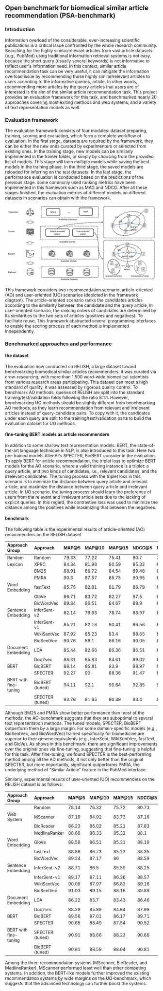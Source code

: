 ## Open benchmark for biomedical similar article recommendation (PSA-benchmark)

### Introduction

Information overload of the considerable, ever-increasing scientific publications is a critical issue confronted by the whole research community. Searching for the highly similar/relevant articles from vast article datasets (e.g., PubMed) using traditional information retrieval systems is not easy, because the short query (usually several keywords) is not informative to reflect user's information need. In this context, similar article recommendation task can be very useful, it can mitigate the information overload issue by recommending those highly similar/relevant articles to users according to the informative queries, article. In other words, recommending more articles by the query articles that users are of interested is the aim of the similar article recommendation task. This project provides an evaluation framework for this task, and benchmarked nearly 20 approaches covering most exiting
methods and web systems, and a variety of text representation models as well.

### Evaluation framework

The evaluation framework consists of four modules: dataset preparing, training, scoring and evaluating, which form a complete
workflow of evaluation. In the first stage, datasets are required by the framework, they can be either the new ones curated by
experimenters or selected from existing ones. In the training stage, new models can be similarly implemented in the trainer folder, or simply by choosing from the provided list of models. This stage will train multiple models while saving the best
models in the training phase. In the third stage, the saved models are reloaded for inferring on the test datasets. In the last
stage, the performance evaluation is conducted based on the predictions of the previous stage. some commonly used ranking metrics
have been implemented in this framework such as MAG and NDCG. After all these stages finished, the evaluation metrics of different models on different datasets in scenarios can obtain with the framework.

![evaluation-framework](evaluation-framework.png "evaluation framework")

This framework considers two recommendation scenario: article-oriented (AO) and user-oriented (UO) scenarios (depicted in the
framework diagram). The article-oriented scenario ranks the candidates articles according to the similarity between the candidate
and the query article, In user-oriented scenario, the ranking orders of candidates are determined by its similarities to the two
sets of articles (positives and negatives). To facilitate reuse, This framework abstracted several programming interfaces to
enable the scoring process of each method is implemented independently.

### Benchmarked approaches and performance

#### the dataset

The evaluation now conducted on RELISH, a large dataset toward benchmarking biomedical similar articles recommenders, it was
curated via crow-resourcing, with more than 1,500 word-wide biomedical scientists from various research areas participating. This
dataset can meet a high standard of quality, it was assessed by rigorous quality control. To benchmark AO methods, queries of
RELISH are split into the standard training/test/validation folds following the ratio 8:1:1. However, benchmarking UO methods
should be slightly different from benchmarking AO methods, as they learn recommendation from relevant and irrelevant articles
instead of query-candidate pairs. To copy with it, the candidates under each query are split to the training/test/validation parts
to build the evaluation dataset for UO methods.

#### fine-tuning BERT models as article recommenders

In addition to some shallow text representation models. BERT, the state-of-the-art language technique in NLP, is also introduced
to this task. Here two pre-trained models AllenAI's SPECTER, BioBERT consider in the evaluation. To apply BERT for article
recommendation, the triplet loss to optimize BERT models for the AO scenario, where a valid training instance is a triplet: a
query article, and two kinds of candidates, i.e., relevant candidates, and the irrelevant candidates. The tuning process with the
triplet loss in this scenario is to minimize the distance between query article and relevant article, and maximize the distance
between query article and irrelevant article. In UO scenario, the tuning process should learn the preference of users from the
relevant and irrelevant article sets due to the lacking of explicit queries. In this regard, the contrastive loss was used to
minimize the distance among the positives while maximizing that between the negatives.

#### benchmark

The following table is the experimental results of article-oriented (AO) recommenders on the RELISH dataset

|Approach Group|Approach|MAP@5|MAP@10|MAP@15|NDCG@5|NDCG@10|NDCG@15|Avg.|
|:----|:----|:----|:----|:----|:----|:----|:----|:----|
|Random|Random|79.33|77.22|75.41|80.7|77.67|76.4|77.79|
|Lexicon|XPRC|84.34|81.98|80.59|85.32|82.43|81.78|82.74|
| |BM25|88.91|86.72|84.54|89.48|87.39|86.21|87.21|
| |PMRA|90.3|87.57|85.75|90.95|88.4|87.45|88.4|
|Word Embedding|fastText|85.75|82.81|81.79|86.79|83.79|83.12|84.01|
| |GloVe|86.71|83.72|82.27|87.5|84.24|83.83|84.71|
| |BioWordVec|89.84|86.51|84.67|89.9|86.67|85.53|87.19|
|Sentence Embedding|InferSent-v2|82.14|79.93|78.74|83.97|81.45|80.76|81.17|
| |InferSent-v1|85.21|82.16|80.41|86.56|83.31|82.35|83.33|
| |WikiSentVec |87.92|85.23|83.4|88.65|85.74|84.81|85.96|
| |BioSentVec |90.76|88.1|86.16|90.05|87.76|86.89|88.29|
|Document Embedding|LDA|85.44|82.66|80.36|86.51|82.91|81.31|83.2|
| |Doc2vec|88.31|85.83|84.61|89.02|86.23|85.57|86.6|
|BERT|BioBERT|88.14|85.81|83.9|88.97|86.29|85.1|86.37|
| |SPECTER|92.27|90|88.36|91.47|89.12|88.42|89.94|
|BERT with fine-tuning|BioBERT  (tuned)|94.11|92.1|90.64|92.85|90.72|89.93|91.73|
| |SPECTER (tuned)|93.76|91.65|90.39|93.4|91.2|90.52|91.82|

Although BM25 and PMRA show better performance than most of the methods, the AO-benchmark suggests that they are suboptimal to
several text representation methods. The tuned models, SPECTER, BioBERT outperform them by a large margin. For some
domain-specific models (e.g., BioSentVec, and BioWordVec) trained specifically for biomedicine are superior to their generic
equivalents (e.g., InferSent, WikiSentVec, fastText, and GloVe). As shows in this benchmark, there are significant improvements
over the original ones via fine-tuning, suggesting that fine-tuning is helpful for this task. After fine-tuning, we found SPECTER
is the best-performing method among all the AO methods, it not only better than the original SPECTER, but more importantly,
significant outperforms PMRA, the underlying method of "Similar Article" feature in the PubMed interface.

Similarly, experimental results of user-oriented (UO) recommenders on the RELISH dataset is as follows:

|Approach Group|Approach|MAP@5|MAP@10|MAP@15|NDCG@5|NDCG@10|NDCG@15|Avg.|
|:----|:----|:----|:----|:----|:----|:----|:----|:----|
| |Random|78.14|76.32|75.72|80.73|77.65|76.71|77.55|
|Web System|MScanner|87.19|84.92|83.73|87.16|84.48|83.21|85.12|
| |BioReader|88.23|86.02|85.21|87.83|85.13|84.41|86.14|
| |MedlineRanker|88.69|86.33|85.32|88.1|85.6|84.36|86.4|
|Word Embedding|GloVe|88.59|86.51|85.31|88.19|85.61|84.45|86.44|
| |fastText|88.88|86.73|85.23|88.35|85.79|84.13|86.52|
| |BioWordVec|89.24|87.17|86|88.59|86.04|84.58|86.94|
|Sentence Embedding|InferSent-v2|88.71|86.5|85.59|88.25|85.63|84.37|86.51|
| |InferSent-v1|89.17|87.11|86.36|88.57|86.05|84.93|87.03|
| |WikiSentVec |90.09|87.97|86.83|89.16|86.81|85.55|87.74|
| |BioSentVec |91.03|89.15|88.16|89.89|87.63|86.65|88.75|
|Document Embedding|LDA|86.22|83.7|83.43|86.46|83.51|82.86|84.36|
| |Doc2vec|88.29|85.89|84.64|87.99|85.12|83.62|85.93|
|BERT |BioBERT|89.56|87.01|86.17|89.71|87.38|86.7|87.76|
| |SPECTER|90.65|88.49|87.54|90.52|88.66|87.78|88.94|
|BERT with fine-tuning|SPECTER (tuned)|90.91|88.66|88.23|90.66|88.74|88.09|89.22|
| |BioBERT  (tuned)|90.81|88.59|88.04|90.81|88.88|88.2|89.22|

Among the three recommendation systems (MScanner, BioReader, and MedlineRanker), MScanner performed least well than other
competing systems. In addition, the BERT-like models further improved the existing recommendation systems by wide margins on the
UO-benchmark, which suggests that the advanced technology can further boost the systems.
